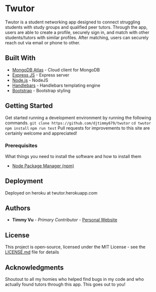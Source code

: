 # Twutor

Twutor is a student networking app designed to connect struggling students with study groups and qualified peer tutors. Through the app, users are able to create a profile, securely sign in, and match with other students/tutors with similar profiles. After matching, users can securely reach out via email or phone to other. 

## Built With

* [MongoDB Atlas](https://www.mongodb.com/cloud/atlas) - Cloud client for MongoDB
* [Express JS](https://expressjs.com) - Express server
* [Node.js](https://nodejs.org) - NodeJS
* [Handlebars](https://handlebarsjs.com/) - Handlebars templating engine
* [Bootstrap](https://getbootstrap.com/) - Bootstrap styling
## Getting Started
Get started running a development environment by running the following commands.
`git clone https://github.com/djtimmy679/twutor`
`cd twutor`
`npm install`
`npm run test`
Pull requests for improvements to this site are certainly welcome and appreciated!
### Prerequisites

What things you need to install the software and how to install them

* [Node Package Manager (npm)](npmjs.com) 

 
## Deployment

Deployed on heroku at twutor.herokuapp.com

## Authors

* **Timmy Vu** - *Primary Contributor* - [Personal Website](https://timothydvu.com)


## License

This project is open-source, licensed under the MIT License - see the [LICENSE.md](LICENSE.md) file for details

## Acknowledgments

Shoutout to all my homies who helped find bugs in my code and who actually found tutors through this app. This goes out to you!
